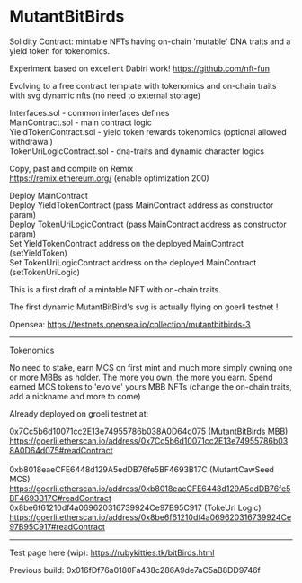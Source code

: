# MutantBitBirds
Solidity Contract: mintable NFTs having on-chain 'mutable' DNA traits and a yield token for tokenomics.

Experiment based on excellent Dabiri work!
https://github.com/nft-fun

Evolving to a free contract template with tokenomics and on-chain traits with svg dynamic nfts (no need to external storage)

Interfaces.sol - common interfaces defines<br />
MainContract.sol - main contract logic<br />
YieldTokenContract.sol - yield token rewards tokenomics (optional allowed withdrawal)<br />
TokenUriLogicContract.sol - dna-traits and dynamic character logics<br />

Copy, past and compile on Remix<br />
https://remix.ethereum.org/ (enable optimization 200)<br />

Deploy MainContract<br />
Deploy YieldTokenContract (pass MainContract address as constructor param)<br />
Deploy TokenUriLogicContract (pass MainContract address as constructor param)<br />
Set YieldTokenContract address on the deployed MainContract (setYieldToken)<br />
Set TokenUriLogicContract address on the deployed MainContract (setTokenUriLogic)<br />

This is a first draft of a mintable NFT with on-chain traits.

The first dynamic MutantBitBird's svg is actually flying on goerli testnet !

Opensea:  https://testnets.opensea.io/collection/mutantbitbirds-3

---------------------------------------------------------------------------------------------
Tokenomics 

No need to stake, earn MCS on first mint and much more simply owning one or more MBBs as holder.
The more you own, the more you earn.
Spend earned MCS tokens to 'evolve' yours MBB NFTs (change the on-chain traits, add a nickname and more to come)

Already deployed on groeli testnet at:

0x7Cc5b6d10071cc2E13e74955786b038A0D64d075 (MutantBitBirds MBB)<br />
https://goerli.etherscan.io/address/0x7Cc5b6d10071cc2E13e74955786b038A0D64d075#readContract<br />
<br />
0xb8018eaeCFE6448d129A5edDB76fe5BF4693B17C (MutantCawSeed MCS)<br />
https://goerli.etherscan.io/address/0xb8018eaeCFE6448d129A5edDB76fe5BF4693B17C#readContract
<br />
0x8be6f61210df4a069620316739924Ce97B95C917 (TokeUri Logic)<br />
https://goerli.etherscan.io/address/0x8be6f61210df4a069620316739924Ce97B95C917#readContract

-----------------------------------------------------------------------------

Test page here (wip):
https://rubykitties.tk/bitBirds.html

Previous build:
0x016fDf76a0180Fa438c286A9de7aC5aB8DD9746f
